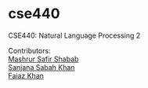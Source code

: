 # cse440
CSE440: Natural Language Processing 2

Contributors: <br>
[Mashrur Safir Shabab](https://github.com/ShababAhmedd) <br>
[Sanjana Sabah Khan](https://github.com/sanjana-sabah-khan) <br>
[Faiaz Khan](https://github.com/ahan-ing) <br>
